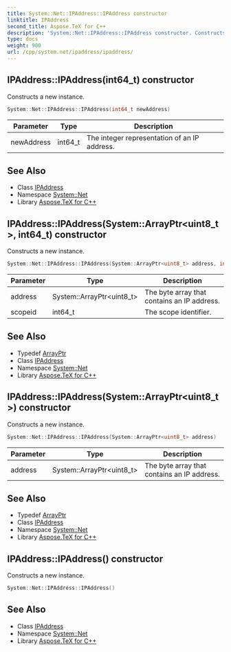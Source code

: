 ```yaml
---
title: System::Net::IPAddress::IPAddress constructor
linktitle: IPAddress
second_title: Aspose.TeX for C++
description: 'System::Net::IPAddress::IPAddress constructor. Constructs a new instance in C++.'
type: docs
weight: 900
url: /cpp/system.net/ipaddress/ipaddress/
---
```

## IPAddress::IPAddress(int64_t) constructor


Constructs a new instance.

```cpp
System::Net::IPAddress::IPAddress(int64_t newAddress)
```


| Parameter | Type | Description |
| --- | --- | --- |
| newAddress | int64_t | The integer representation of an IP address. |

## See Also

* Class [IPAddress](../)
* Namespace [System::Net](../../)
* Library [Aspose.TeX for C++](../../../)
## IPAddress::IPAddress(System::ArrayPtr\<uint8_t\>, int64_t) constructor


Constructs a new instance.

```cpp
System::Net::IPAddress::IPAddress(System::ArrayPtr<uint8_t> address, int64_t scopeid)
```


| Parameter | Type | Description |
| --- | --- | --- |
| address | System::ArrayPtr\<uint8_t\> | The byte array that contains an IP address. |
| scopeid | int64_t | The scope identifier. |

## See Also

* Typedef [ArrayPtr](../../../system/arrayptr/)
* Class [IPAddress](../)
* Namespace [System::Net](../../)
* Library [Aspose.TeX for C++](../../../)
## IPAddress::IPAddress(System::ArrayPtr\<uint8_t\>) constructor


Constructs a new instance.

```cpp
System::Net::IPAddress::IPAddress(System::ArrayPtr<uint8_t> address)
```


| Parameter | Type | Description |
| --- | --- | --- |
| address | System::ArrayPtr\<uint8_t\> | The byte array that contains an IP address. |

## See Also

* Typedef [ArrayPtr](../../../system/arrayptr/)
* Class [IPAddress](../)
* Namespace [System::Net](../../)
* Library [Aspose.TeX for C++](../../../)
## IPAddress::IPAddress() constructor


Constructs a new instance.

```cpp
System::Net::IPAddress::IPAddress()
```

## See Also

* Class [IPAddress](../)
* Namespace [System::Net](../../)
* Library [Aspose.TeX for C++](../../../)
